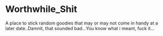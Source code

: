 # Worthwhile_Shit

A place to stick random goodies that may or may not come in handy at a later date..Damnit, that sounded bad...You know what i meant, fuck it...
